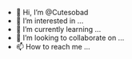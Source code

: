 - 👋 Hi, I’m @Cutesobad
- 👀 I’m interested in ...
- 🌱 I’m currently learning ...
- 💞️ I’m looking to collaborate on ...
- 📫 How to reach me ...

<!---
Cutesobad/Cutesobad is a ✨ special ✨ repository because its `README.md` (this file) appears on your GitHub profile.
You can click the Preview link to take a look at your changes.
--->
